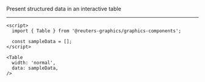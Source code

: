 Present structured data in an interactive table

---

```svelte
<script>
  import { Table } from '@reuters-graphics/graphics-components';

  const sampleData = [];
</script>

<Table
  width: 'normal',
  data: sampleData,
/>
```
